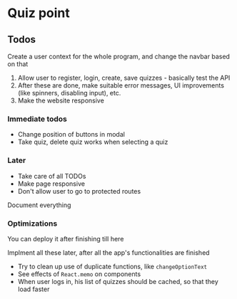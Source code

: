 # Quiz point 

## Todos 

Create a user context for the whole program, and change the navbar based on that

1. Allow user to register, login, create, save quizzes - basically test the API 
2. After these are done, make suitable error messages, UI improvements (like spinners, disabling input), etc.
3. Make the website responsive 

### Immediate todos 

* Change position of buttons in modal
* Take quiz, delete quiz works when selecting a quiz 

### Later 

* Take care of all TODOs
* Make page responsive 
* Don't allow user to go to protected routes

Document everything

### Optimizations  

You can deploy it after finishing till here

Implment all these later, after all the app's functionalities are finished

* Try to clean up use of duplicate functions, like `changeOptionText`
* See effects of `React.memo` on components 
* When user logs in, his list of quizzes should be cached, so that they load faster


